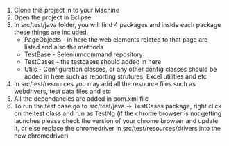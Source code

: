 1. Clone this project in to your Machine
2. Open the project in Eclipse
3. In src/test/java folder, you will find 4 packages and inside each package these things are included.
    - PageObjects - in here the web elements related to that page are listed and also the methods
    - TestBase - Seleniumcommand repository
    - TestCases - the testcases should added in here
    - Utils - Configuration classes, or any other config classes should be added in here such as reporting strutures, Excel utilities and etc
4. In src/test/resources you may add all the resource files such as webdrivers, test data files and etc
5. All the dependancies are added in pom.xml file
6. To run the test case go to src/test/java -> TestCases package, right click on the test class and run as TestNg (if the chrome browser is not getting launches please check the version of your chrome browser and update it, or else replace the chromedriver in src/test/resources/drivers into the new chromedriver)
